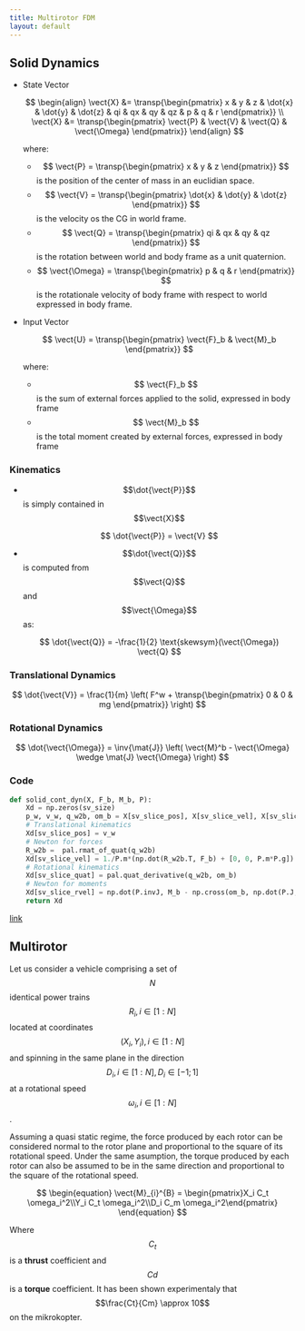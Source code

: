 ```yaml
---
title: Multirotor FDM
layout: default
---
```


$$
\newcommand{\vect}[1]{\underline{#1}}                      % vector
\newcommand{\mat}[1]{\mathbf{#1}}                          % matrices
\newcommand{\est}[1]{\hat{#1}}                             % estimate
\newcommand{\err}[1]{\tilde{#1}}                           % error
\newcommand{\pd}[2]{\frac{\partial{#1}}{\partial{#2}}}     % partial derivatives
\newcommand{\transp}[1]{#1^{T}}                            % transpose
\newcommand{\inv}[1]{#1^{-1}}                              % invert
\newcommand{\norm}[1]{|{#1}|}                              % norm
\newcommand{\esp}[1]{\mathbb{E}\left[{#1}\right]}          % expectation
\newcommand{\identity}[0]{\mathbb{I}}                      % identity
$$


## Solid Dynamics

 * State Vector
 
   $$
\begin{align}
\vect{X} &= \transp{\begin{pmatrix} x & y & z & \dot{x} & \dot{y} & \dot{z} & qi & qx & qy & qz & p & q & r \end{pmatrix}} \\
\vect{X} &= \transp{\begin{pmatrix} \vect{P} & \vect{V} & \vect{Q} & \vect{\Omega} \end{pmatrix}}
\end{align}
   $$
  
   where:
    
   * $$ \vect{P} = \transp{\begin{pmatrix} x & y & z \end{pmatrix}} $$ is the position of the center of mass in an euclidian space.
   * $$ \vect{V} = \transp{\begin{pmatrix} \dot{x} & \dot{y} & \dot{z} \end{pmatrix}} $$ is the velocity os the CG in world frame.
   * $$ \vect{Q} = \transp{\begin{pmatrix} qi & qx & qy & qz \end{pmatrix}} $$ is the rotation between world and body frame as a unit quaternion.
   * $$ \vect{\Omega} = \transp{\begin{pmatrix} p & q & r \end{pmatrix}} $$ is the rotationale velocity of body frame with respect to world expressed in body frame.


 * Input Vector

   $$
\vect{U} = \transp{\begin{pmatrix} \vect{F}_b & \vect{M}_b \end{pmatrix}}
   $$

   where:
   
    * $$ \vect{F}_b $$ is the sum of external forces applied to the solid, expressed in body frame
    * $$ \vect{M}_b $$ is the total moment created by external forces,  expressed in body frame

### Kinematics

  *  $$\dot{\vect{P}}$$ is simply contained in $$\vect{X}$$
  
     $$
\dot{\vect{P}} = \vect{V}
	 $$ 
  *  $$\dot{\vect{Q}}$$ is computed from  $$\vect{Q}$$ and $$\vect{\Omega}$$ as:
  
     $$ 
\dot{\vect{Q}} = -\frac{1}{2} \text{skewsym}(\vect{\Omega}) \vect{Q}
	 $$

### Translational Dynamics

$$
\dot{\vect{V}} = \frac{1}{m} \left( F^w + \transp{\begin{pmatrix} 0 & 0 & mg \end{pmatrix}} \right)
$$



### Rotational Dynamics

$$
\dot{\vect{\Omega}} = \inv{\mat{J}} \left( \vect{M}^b - \vect{\Omega} \wedge \mat{J} \vect{\Omega} \right)
$$


### Code

```python
def solid_cont_dyn(X, F_b, M_b, P):
    Xd = np.zeros(sv_size)
    p_w, v_w, q_w2b, om_b = X[sv_slice_pos], X[sv_slice_vel], X[sv_slice_quat], X[sv_slice_rvel]
    # Translational kinematics
    Xd[sv_slice_pos] = v_w
    # Newton for forces
    R_w2b =  pal.rmat_of_quat(q_w2b)
    Xd[sv_slice_vel] = 1./P.m*(np.dot(R_w2b.T, F_b) + [0, 0, P.m*P.g])
    # Rotational kinematics
    Xd[sv_slice_quat] = pal.quat_derivative(q_w2b, om_b)
    # Newton for moments
    Xd[sv_slice_rvel] = np.dot(P.invJ, M_b - np.cross(om_b, np.dot(P.J, om_b)))
    return Xd
```

[link](https://github.com/poine/pat/blob/master/src/pat3/vehicles/rotorcraft/multirotor_fdm.py)


## Multirotor


Let us consider a vehicle comprising a set of $$N$$ identical power trains $$R_i,  i \in[1:N]$$ located at coordinates $$(X_i,Y_i), i\in[1:N]$$ and spinning in the same plane in the direction $$D_i, i\in[1:N], D_i\in[-1;1]$$ at a rotational speed $$\omega_i, i\in[1:N]$$. 


Assuming a quasi static regime, the force produced by each rotor can be considered normal to the rotor plane and proportional to the square of its rotational speed. Under the same asumption, the torque produced by each rotor can also be assumed to be in the same direction and proportional to the square of the rotational speed.

$$
\begin{equation}
\vect{M}_{i}^{B} = \begin{pmatrix}X_i C_t \omega_i^2\\Y_i C_t \omega_i^2\\D_i C_m \omega_i^2\end{pmatrix}
\end{equation}
$$

Where $$C_t$$ is a **thrust** coefficient and $$Cd$$ is a **torque** coefficient. It has been shown experimentaly that $$\frac{Ct}{Cm} \approx 10$$ on the mikrokopter.
